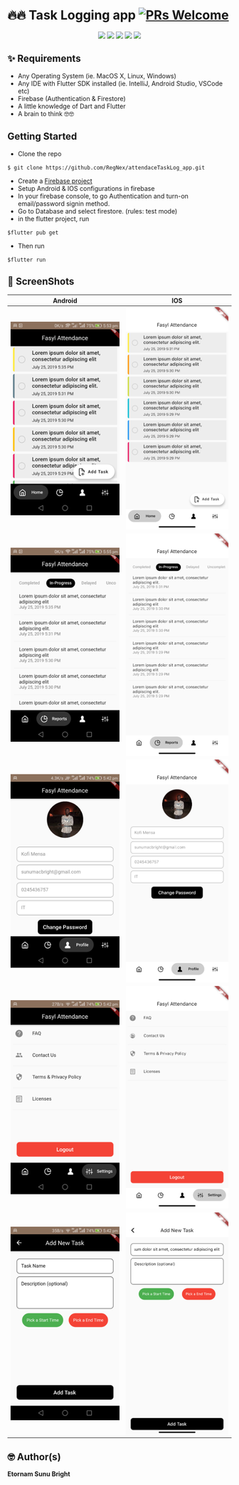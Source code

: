 # 🔥🔥 Task Logging app [![PRs Welcome](https://img.shields.io/badge/PRs-welcome-brightgreen.svg?style=flat-square)](http://makeapullrequest.com)

<p align="center">
    <img src="http://ForTheBadge.com/images/badges/built-with-love.svg"/>
<img src="https://img.shields.io/badge/Maintained%3F-yes-green.svg"/>
<img src="https://img.shields.io/badge/flutter-made%20with%20flutter-blue.svg"/>
<img src="https://img.shields.io/badge/IOS-IOS%20Supported-lightgrey.svg"/>
<img src="https://img.shields.io/badge/android-android%20supported-green.svg"/>
</p>

## ✨ Requirements
* Any Operating System (ie. MacOS X, Linux, Windows)
* Any IDE with Flutter SDK installed (ie. IntelliJ, Android Studio, VSCode etc)
* Firebase (Authentication & Firestore)
* A little knowledge of Dart and Flutter
* A brain to think 🤓🤓

## Getting Started
* Clone the repo 
````
$ git clone https://github.com/RegNex/attendaceTaskLog_app.git
````

* Create a [Firebase project](https://console.firebase.google.com)
* Setup Android & IOS configurations in firebase
* In your firebase console, to go Authentication and turn-on email/password signin method.
* Go to Database and select firestore. (rules: test mode)
* in the flutter project, run

````
$flutter pub get
````

* Then run
````
$flutter run
````


## 📸 ScreenShots

| Android| IOS|
|------|-------|
|<img src="https://raw.githubusercontent.com/RegNex/attendaceTaskLog_app/master/screenshots/1.png" width="400">|<img src="https://raw.githubusercontent.com/RegNex/attendaceTaskLog_app/master/screenshots/1a.png" width="400">|
|<img src="https://raw.githubusercontent.com/RegNex/attendaceTaskLog_app/master/screenshots/2.png" width="400">|<img src="https://raw.githubusercontent.com/RegNex/attendaceTaskLog_app/master/screenshots/2a.png" width="400">|
|<img src="https://raw.githubusercontent.com/RegNex/attendaceTaskLog_app/master/screenshots/3.png" width="400">|<img src="https://raw.githubusercontent.com/RegNex/attendaceTaskLog_app/master/screenshots/3a.png" width="400">|
|<img src="https://raw.githubusercontent.com/RegNex/attendaceTaskLog_app/master/screenshots/4.png" width="400">|<img src="https://raw.githubusercontent.com/RegNex/attendaceTaskLog_app/master/screenshots/4a.png" width="400">|
|<img src="https://raw.githubusercontent.com/RegNex/attendaceTaskLog_app/master/screenshots/5.png" width="400">|<img src="https://raw.githubusercontent.com/RegNex/attendaceTaskLog_app/master/screenshots/5a.png" width="400">|


## 🤓 Author(s)
**Etornam Sunu Bright**
